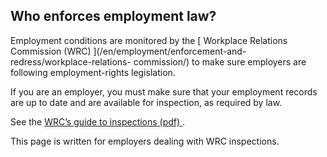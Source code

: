 ##  Who enforces employment law?

Employment conditions are monitored by the [ Workplace Relations Commission
(WRC) ](/en/employment/enforcement-and-redress/workplace-relations-
commission/) to make sure employers are following employment-rights
legislation.

If you are an employer, you must make sure that your employment records are up
to date and are available for inspection, as required by law.

See the [ WRC’s guide to inspections (pdf)
](https://www.workplacerelations.ie/en/Publications_Forms/Employers_Guide_to_Inspections.pdf)
.

This page is written for employers dealing with WRC inspections.
